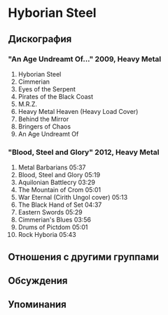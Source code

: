 # Hyborian Steel



## Дискография

### "An Age Undreamt Of..." 2009, Heavy Metal

1.	 Hyborian Steel
2.	 Cimmerian
3.	 Eyes of the Serpent
4.	 Pirates of the Black Coast
5.	 M.R.Z.
6.	 Heavy Metal Heaven (Heavy Load Cover)
7.	 Behind the Mirror	 
8.	 Bringers of Chaos
9.	 An Age Undreamt Of

### "Blood, Steel and Glory" 2012, Heavy Metal

1.	 Metal Barbarians	05:37	 
2.	 Blood, Steel and Glory	05:19	 
3.	 Aquilonian Battlecry	03:29	 
4.	 The Mountain of Crom	05:01	 
5.	 War Eternal (Cirith Ungol cover)	05:13
6.	 The Black Hand of Set	04:37	 
7.	 Eastern Swords	05:29	 
8.	 Cimmerian's Blues	03:56	 
9.	 Drums of Pictdom	05:01	 
10.	 Rock Hyboria	05:43	


## Отношения с другими группами


## Обсуждения


## Упоминания

